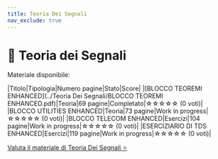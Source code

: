 ```yaml
---
title: Teoria Dei Segnali
nav_exclude: true
---
```


# 📘 Teoria dei Segnali


Materiale disponibile:

|Titolo|Tipologia|Numero pagine|Stato|Score|
|[BLOCCO TEOREMI ENHANCED](../Teoria Dei Segnali/BLOCCO TEOREMI ENHANCED.pdf)|Teoria|69 pagine|Completato|☆☆☆☆☆ (0 voti)|
|BLOCCO UTILITIES ENHANCED|Teoria|73 pagine|Work in progress|☆☆☆☆☆ (0 voti)|
|BLOCCO TELECOM ENHANCED|Esercizi|104 pagine|Work in progress|☆☆☆☆☆ (0 voti)|
|ESERCIZIARIO DI TDS ENHANCED|Esercizi|119 pagine|Work in progress|☆☆☆☆☆ (0 voti)|


<a href="https://docs.google.com/forms/d/e/1FAIpQLSdtodu3VPHwG825FNluwVazuPSc_mzX1lgQC1v22RndIOVhaQ/viewform" target="_blank" rel="noopener noreferrer">
  Valuta il materiale di Teoria Dei Segnali ⭐
</a>

